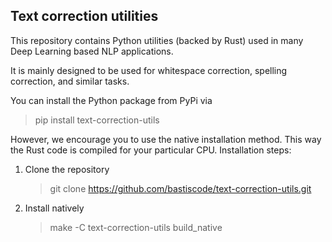 ## Text correction utilities

This repository contains Python utilities (backed by Rust) used in many Deep 
Learning based NLP applications.

It is mainly designed to be used for whitespace correction, 
spelling correction, and similar tasks.

You can install the Python package from PyPi via

> pip install text-correction-utils

However, we encourage you to use the native installation method. This way the 
Rust code is compiled for your particular CPU. Installation steps:
1. Clone the repository
   > git clone https://github.com/bastiscode/text-correction-utils.git
2. Install natively
   > make -C text-correction-utils build_native
